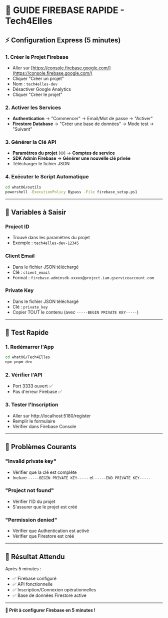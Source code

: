 # 🚀 GUIDE FIREBASE RAPIDE - Tech4Elles

## ⚡ **Configuration Express (5 minutes)**

### **1. Créer le Projet Firebase**
- Aller sur [https://console.firebase.google.com/](https://console.firebase.google.com/)
- Cliquer "Créer un projet"
- Nom : `tech4elles-dev`
- Désactiver Google Analytics
- Cliquer "Créer le projet"

### **2. Activer les Services**
- **Authentication** → "Commencer" → Email/Mot de passe → "Activer"
- **Firestore Database** → "Créer une base de données" → Mode test → "Suivant"

### **3. Générer la Clé API**
- **Paramètres du projet** (⚙️) → **Comptes de service**
- **SDK Admin Firebase** → **Générer une nouvelle clé privée**
- Télécharger le fichier JSON

### **4. Exécuter le Script Automatique**
```bash
cd what06/outils
powershell -ExecutionPolicy Bypass -File firebase_setup.ps1
```

---

## 🔑 **Variables à Saisir**

### **Project ID**
- Trouvé dans les paramètres du projet
- Exemple : `tech4elles-dev-12345`

### **Client Email**
- Dans le fichier JSON téléchargé
- Clé : `client_email`
- Format : `firebase-adminsdk-xxxxx@project.iam.gserviceaccount.com`

### **Private Key**
- Dans le fichier JSON téléchargé
- Clé : `private_key`
- Copier TOUT le contenu (avec `-----BEGIN PRIVATE KEY-----`)

---

## 🧪 **Test Rapide**

### **1. Redémarrer l'App**
```bash
cd what06/Tech4Elles
npx pnpm dev
```

### **2. Vérifier l'API**
- Port 3333 ouvert ✅
- Pas d'erreur Firebase ✅

### **3. Tester l'Inscription**
- Aller sur http://localhost:5180/register
- Remplir le formulaire
- Vérifier dans Firebase Console

---

## 🚨 **Problèmes Courants**

### **"Invalid private key"**
- Vérifier que la clé est complète
- Inclure `-----BEGIN PRIVATE KEY-----` et `-----END PRIVATE KEY-----`

### **"Project not found"**
- Vérifier l'ID du projet
- S'assurer que le projet est créé

### **"Permission denied"**
- Vérifier que Authentication est activé
- Vérifier que Firestore est créé

---

## 🎯 **Résultat Attendu**

Après 5 minutes :
- ✅ Firebase configuré
- ✅ API fonctionnelle
- ✅ Inscription/Connexion opérationnelles
- ✅ Base de données Firestore active

---

**🚀 Prêt à configurer Firebase en 5 minutes !**
